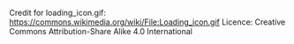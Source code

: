 Credit for loading_icon.gif: https://commons.wikimedia.org/wiki/File:Loading_icon.gif
Licence: Creative Commons Attribution-Share Alike 4.0 International
